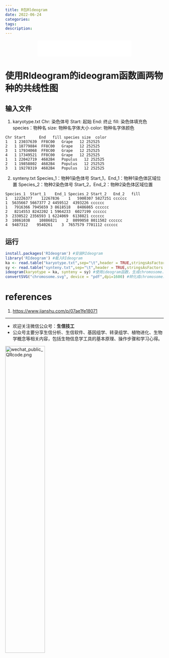 ```yaml
---
title: R包Rldeogram
date: 2022-06-24
categories: 
tags: 
description: 
---
```


<div align="middle"><iframe frameborder="no" border="0" marginwidth="0" marginheight="0" width=298 height=52 src="//music.163.com/outchain/player?type=2&id=20707476&auto=1&height=32"></iframe><music URL></div>




# 使用Rldeogram的ideogram函数画两物种的共线性图
## 输入文件
1. karyotype.txt
Chr: 染色体号
Start: 起始
End: 终止
fill: 染色体填充色
species：物种名
size: 物种名字体大小
color: 物种名字体颜色

```
Chr Start      End   fill species size  color
1   1 23037639  FF8C00   Grape   12 252525
2   1 18779884  FF8C00   Grape   12 252525
3   1 17934068  FF8C00   Grape   12 252525
4   1 17349521  FF8C00   Grape   12 252525
1   1 22042719  4682B4   Populus   12 252525
2   1 19858802  4682B4   Populus   12 252525
3   1 19278319  4682B4   Populus   12 252525
```

2. synteny.txt
Species_1：物种1染色体号
Start_1，End_1：物种1染色体区域位置
Species_2：物种2染色体号
Start_2，End_2：物种2染色体区域位置


```
Species_1  Start_1    End_1 Species_2 Start_2   End_2   fill
1   12226377    12267836    1   5900307 5827251 cccccc
1  5635667 5667377 2 4459512  4393226 cccccc
1   7916366 7945659 3 8618518   8486865 cccccc
2   8214553 8242202 1 5964233  6027199 cccccc
3  2330522 2356593 1 6224069  6138821 cccccc
3  10861038    10886821    2  8099058 8011502 cccccc
4  9487312    9540261    3  7657579 7701112 cccccc
```

## 运行

```R
install.packages('RIdeogram') #安装RIdeogram
library('RIdeogram') #载入RIdeogram
ka <- read.table("karyotype.txt",sep="\t",header = TRUE,stringsAsFactors = F) #读取karyotype.txt文件
sy <- read.table("synteny.txt",sep="\t",header = TRUE,stringsAsFactors = F) #读取synteny.txt文件
ideogram(karyotype = ka, synteny = sy) #使用ideogram函数，生成chromosome.svg文件用于绘图
convertSVG("chromosome.svg", device = "pdf",dpi=1600) #转化成chromosome.pdf文件，还可选择转化的格式：tiff，png，jpg，分辨率1600。

```



# references
1. https://www.jianshu.com/p/07ae1fe18071

-------

- 欢迎关注微信公众号：**生信技工**
- 公众号主要分享生信分析、生信软件、基因组学、转录组学、植物进化、生物学概念等相关内容，包括生物信息学工具的基本原理、操作步骤和学习心得。

<img src="https://github.com/yanzhongsino/yanzhongsino.github.io/blob/hexo/source/wechat/Wechat_public_qrcode.jpg?raw=true" width=50% title="wechat_public_QRcode.png" align=center/>
